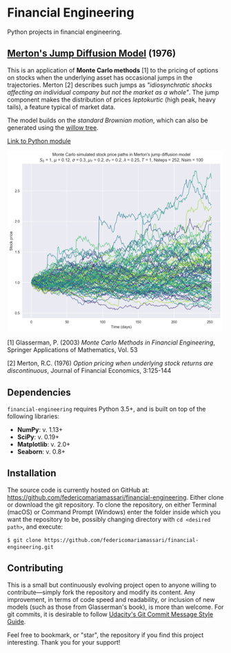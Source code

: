 # Financial Engineering
Python projects in financial engineering.

## [Merton's Jump Diffusion Model](https://nbviewer.jupyter.org/github/federicomariamassari/financial-engineering/blob/master/handbook/01-merton-jdm.ipynb) (1976)
This is an application of **Monte Carlo methods** [1] to the pricing of options on stocks when the underlying asset has occasional jumps in the trajectories. Merton [2] describes such jumps as _"idiosynchratic shocks affecting an individual company but not the market as a whole"_. The jump component makes the distribution of prices _leptokurtic_ (high peak, heavy tails), a feature typical of market data.

The model builds on the _standard Brownian motion_, which can also be generated using the [willow tree](https://github.com/federicomariamassari/willow-tree).

[Link to Python module](/python-modules/jump_diffusion.py)

<img src = 'handbook/img/merton-jdm.png' alt = 'merton-jump-diffusion-model' width = '500'>

[1] Glasserman, P. (2003) _Monte Carlo Methods in Financial Engineering_, Springer Applications of Mathematics, Vol. 53

[2] Merton, R.C. (1976) _Option pricing when underlying stock returns are discontinuous_, Journal of Financial Economics, 3:125-144

## Dependencies
`financial-engineering` requires Python 3.5+, and is built on top of the following libraries:
- **NumPy**: v. 1.13+
- **SciPy**: v. 0.19+
- **Matplotlib**: v. 2.0+
- **Seaborn**: v. 0.8+

## Installation
The source code is currently hosted on GitHub at: https://github.com/federicomariamassari/financial-engineering.
Either clone or download the git repository. To clone the repository, on either Terminal (macOS) or Command Prompt (Windows) enter the folder inside which you want the repository to be, possibly changing directory with `cd <desired path>`, and execute:
```shell
$ git clone https://github.com/federicomariamassari/financial-engineering.git
```

## Contributing
This is a small but continuously evolving project open to anyone willing to contribute—simply fork the repository and modify its content. Any improvement, in terms of code speed and readability, or inclusion of new models (such as those from Glasserman's book), is more than welcome. For git commits, it is desirable to follow [Udacity's Git Commit Message Style Guide](https://udacity.github.io/git-styleguide/).

Feel free to bookmark, or "star", the repository if you find this project interesting. Thank you for your support!
